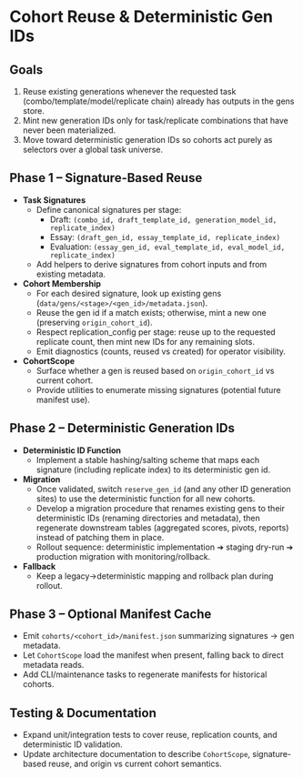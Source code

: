 # Cohort Reuse & Deterministic Gen IDs

## Goals
1. Reuse existing generations whenever the requested task (combo/template/model/replicate chain) already has outputs in the gens store.
2. Mint new generation IDs only for task/replicate combinations that have never been materialized.
3. Move toward deterministic generation IDs so cohorts act purely as selectors over a global task universe.

## Phase 1 – Signature-Based Reuse
- **Task Signatures**
  - Define canonical signatures per stage:
    - Draft: `(combo_id, draft_template_id, generation_model_id, replicate_index)`
    - Essay: `(draft_gen_id, essay_template_id, replicate_index)`
    - Evaluation: `(essay_gen_id, eval_template_id, eval_model_id, replicate_index)`
  - Add helpers to derive signatures from cohort inputs and from existing metadata.
- **Cohort Membership**
  - For each desired signature, look up existing gens (`data/gens/<stage>/<gen_id>/metadata.json`).
  - Reuse the gen id if a match exists; otherwise, mint a new one (preserving `origin_cohort_id`).
  - Respect replication_config per stage: reuse up to the requested replicate count, then mint new IDs for any remaining slots.
  - Emit diagnostics (counts, reused vs created) for operator visibility.
- **CohortScope**
  - Surface whether a gen is reused based on `origin_cohort_id` vs current cohort.
  - Provide utilities to enumerate missing signatures (potential future manifest use).

## Phase 2 – Deterministic Generation IDs
- **Deterministic ID Function**
  - Implement a stable hashing/salting scheme that maps each signature (including replicate index) to its deterministic gen id.
- **Migration**
  - Once validated, switch `reserve_gen_id` (and any other ID generation sites) to use the deterministic function for all new cohorts.
  - Develop a migration procedure that renames existing gens to their deterministic IDs (renaming directories and metadata), then regenerate downstream tables (aggregated scores, pivots, reports) instead of patching them in place.
  - Rollout sequence: deterministic implementation ➔ staging dry-run ➔ production migration with monitoring/rollback.
- **Fallback**
  - Keep a legacy→deterministic mapping and rollback plan during rollout.

## Phase 3 – Optional Manifest Cache
- Emit `cohorts/<cohort_id>/manifest.json` summarizing signatures → gen metadata.
- Let `CohortScope` load the manifest when present, falling back to direct metadata reads.
- Add CLI/maintenance tasks to regenerate manifests for historical cohorts.

## Testing & Documentation
- Expand unit/integration tests to cover reuse, replication counts, and deterministic ID validation.
- Update architecture documentation to describe `CohortScope`, signature-based reuse, and origin vs current cohort semantics.
